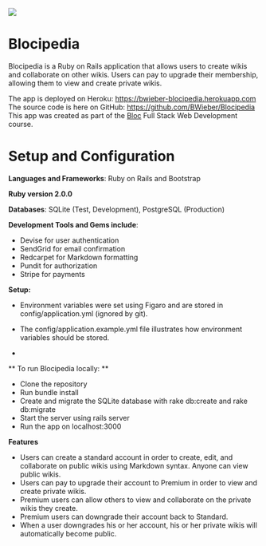 ![](https://travis-ci.org/BWieber/Blocipedia.svg?branch=master)

# Blocipedia

Blocipedia is a Ruby on Rails application that allows users to create wikis and collaborate on other wikis. Users can pay to upgrade their membership, allowing them to view and create private wikis.

The app is deployed on Heroku: https://bwieber-blocipedia.herokuapp.com
The source code is here on GitHub: https://github.com/BWieber/Blocipedia
This app was created as part of the [Bloc](www.bloc.io) Full Stack Web Development course.

# Setup and Configuration

**Languages and Frameworks**: Ruby on Rails and Bootstrap

**Ruby version 2.0.0**

**Databases**: SQLite (Test, Development), PostgreSQL (Production)

**Development Tools and Gems include**:

+ Devise for user authentication
+ SendGrid for email confirmation
+ Redcarpet for Markdown formatting
+ Pundit for authorization
+ Stripe for payments

**Setup:**

+ Environment variables were set using Figaro and are stored in config/application.yml (ignored by git).

+ The config/application.example.yml file illustrates how environment variables should be stored.
+
** To run Blocipedia locally: **

+ Clone the repository
+ Run bundle install
+ Create and migrate the SQLite database with rake db:create and rake db:migrate
+ Start the server using rails server
+ Run the app on localhost:3000

**Features**

+ Users can create a standard account in order to create, edit, and collaborate on public wikis using Markdown syntax. Anyone can view public wikis.
+ Users can pay to upgrade their account to Premium in order to view and create private wikis.
+ Premium users can allow others to view and collaborate on the private wikis they create.
+ Premium users can downgrade their account back to Standard.
+ When a user downgrades his or her account, his or her private wikis will automatically become public.
